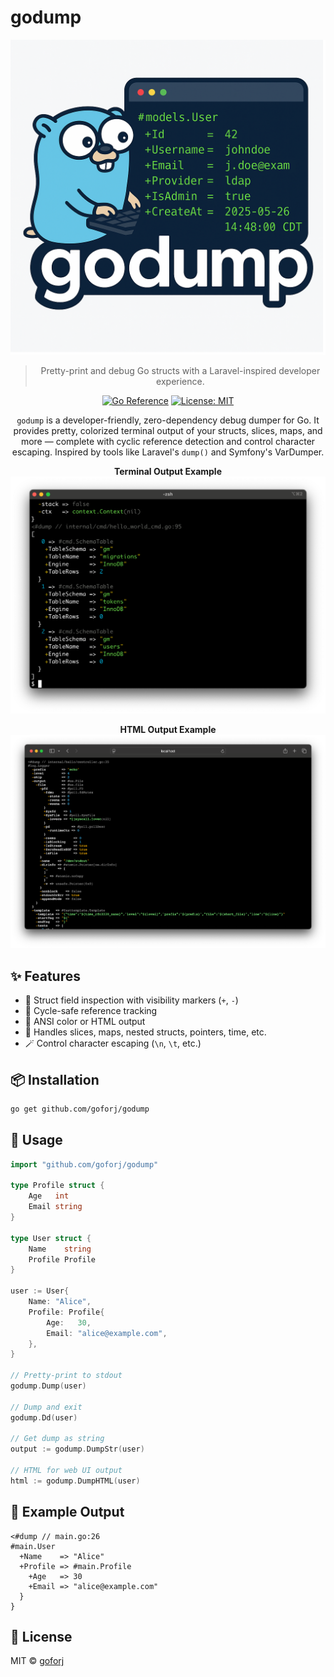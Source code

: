 # godump

<p align="center">
  <img src="./assets/godump.png" width="600" alt="godump logo">
</p>

<blockquote align="center">
    Pretty-print and debug Go structs with a Laravel-inspired developer experience.
</blockquote>

<p align="center">
    <a href="https://pkg.go.dev/github.com/goforj/godump"><img src="https://pkg.go.dev/badge/github.com/goforj/godump.svg" alt="Go Reference"></a>
    <a href="LICENSE"><img src="https://img.shields.io/badge/license-MIT-blue.svg" alt="License: MIT"></a>
</p>

<p align="center">
  <code>godump</code> is a developer-friendly, zero-dependency debug dumper for Go. It provides pretty, colorized terminal output of your structs, slices, maps, and more — complete with cyclic reference detection and control character escaping.
    Inspired by tools like Laravel's <code>dump()</code> and Symfony's VarDumper.
</p>

<p align="center">
<strong>Terminal Output Example</strong><br>
  <img src="./assets/demo-terminal.png" width="800">
</p>

<p align="center">
<strong>HTML Output Example</strong><br>
  <img src="./assets/demo-html.png" width="800">
</p>

## ✨ Features

- 🧠 Struct field inspection with visibility markers (`+`, `-`)
- 🔄 Cycle-safe reference tracking
- 🎨 ANSI color or HTML output
- 🧪 Handles slices, maps, nested structs, pointers, time, etc.
- 🪄 Control character escaping (`\n`, `\t`, etc.)

## 📦 Installation

```bash
go get github.com/goforj/godump
````

## 🚀 Usage

```go
import "github.com/goforj/godump"

type Profile struct {
    Age   int
    Email string
}

type User struct {
    Name    string
    Profile Profile
}

user := User{
    Name: "Alice",
    Profile: Profile{
        Age:   30,
        Email: "alice@example.com",
    },
}

// Pretty-print to stdout
godump.Dump(user)

// Dump and exit
godump.Dd(user)

// Get dump as string
output := godump.DumpStr(user)

// HTML for web UI output
html := godump.DumpHTML(user)
```

## 🧪 Example Output

```text
<#dump // main.go:26
#main.User
  +Name    => "Alice"
  +Profile => #main.Profile
    +Age   => 30
    +Email => "alice@example.com"
  }
}
```

## 🧩 License

MIT © [goforj](https://github.com/goforj)